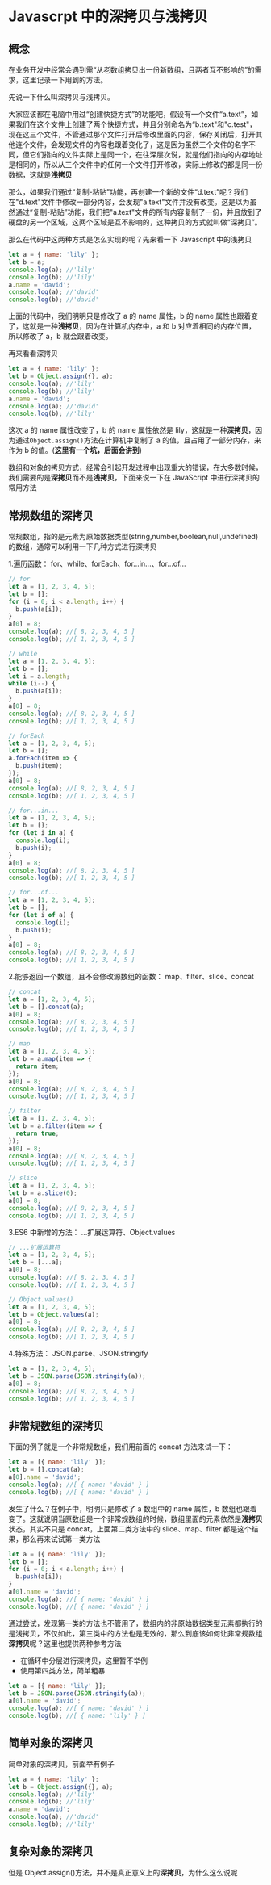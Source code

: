 # Javascrpt 中的深拷贝与浅拷贝

## 概念

在业务开发中经常会遇到需“从老数组拷贝出一份新数组，且两者互不影响的”的需求，这里记录一下用到的方法。

先说一下什么叫深拷贝与浅拷贝。

大家应该都在电脑中用过“创建快捷方式”的功能吧，假设有一个文件“a.text”，如果我们在这个文件上创建了两个快捷方式，并且分别命名为“b.text"和"c.test"，现在这三个文件，不管通过那个文件打开后修改里面的内容，保存关闭后，打开其他连个文件，会发现文件的内容也跟着变化了，这是因为虽然三个文件的名字不同，但它们指向的文件实际上是同一个，在往深层次说，就是他们指向的内存地址是相同的，所以从三个文件中的任何一个文件打开修改，实际上修改的都是同一份数据，这就是**浅拷贝**

那么，如果我们通过“复制-粘贴”功能，再创建一个新的文件“d.text”呢？我们在"d.text"文件中修改一部分内容，会发现"a.text"文件并没有改变。这是以为虽然通过“复制-粘贴”功能，我们把"a.text"文件的所有内容复制了一份，并且放到了硬盘的另一个区域，这两个区域是互不影响的，这种拷贝的方式就叫做“深拷贝”。

那么在代码中这两种方式是怎么实现的呢？先来看一下 Javascript 中的浅拷贝

```js
let a = { name: 'lily' };
let b = a;
console.log(a); //'lily'
console.log(b); //'lily'
a.name = 'david';
console.log(a); //'david'
console.log(b); //'david'
```

上面的代码中，我们明明只是修改了 a 的 name 属性，b 的 name 属性也跟着变了，这就是一种**浅拷贝**，因为在计算机内存中，a 和 b 对应着相同的内存位置，所以修改了 a，b 就会跟着改变。

再来看看深拷贝

```js
let a = { name: 'lily' };
let b = Object.assign({}, a);
console.log(a); //'lily'
console.log(b); //'lily'
a.name = 'david';
console.log(a); //'david'
console.log(b); //'lily'
```

这次 a 的 name 属性改变了，b 的 name 属性依然是 lily，这就是一种**深拷贝**，因为通过`Object.assign()`方法在计算机中复制了 a 的值，且占用了一部分内存，来作为 b 的值。(**这里有一个坑，后面会讲到**)

数组和对象的拷贝方式，经常会引起开发过程中出现重大的错误，在大多数时候，我们需要的是**深拷贝**而不是**浅拷贝**，下面来说一下在 JavaScript 中进行深拷贝的常用方法

## 常规数组的深拷贝

常规数组，指的是元素为原始数据类型(string,number,boolean,null,undefined)的数组，通常可以利用一下几种方式进行深拷贝

1.遍历函数： for、while、forEach、for...in...、for...of...

```js
// for
let a = [1, 2, 3, 4, 5];
let b = [];
for (i = 0; i < a.length; i++) {
  b.push(a[i]);
}
a[0] = 8;
console.log(a); //[ 8, 2, 3, 4, 5 ]
console.log(b); //[ 1, 2, 3, 4, 5 ]

// while
let a = [1, 2, 3, 4, 5];
let b = [];
let i = a.length;
while (i--) {
  b.push(a[i]);
}
a[0] = 8;
console.log(a); //[ 8, 2, 3, 4, 5 ]
console.log(b); //[ 1, 2, 3, 4, 5 ]

// forEach
let a = [1, 2, 3, 4, 5];
let b = [];
a.forEach(item => {
  b.push(item);
});
a[0] = 8;
console.log(a); //[ 8, 2, 3, 4, 5 ]
console.log(b); //[ 1, 2, 3, 4, 5 ]

// for...in...
let a = [1, 2, 3, 4, 5];
let b = [];
for (let i in a) {
  console.log(i);
  b.push(i);
}
a[0] = 8;
console.log(a); //[ 8, 2, 3, 4, 5 ]
console.log(b); //[ 1, 2, 3, 4, 5 ]

// for...of...
let a = [1, 2, 3, 4, 5];
let b = [];
for (let i of a) {
  console.log(i);
  b.push(i);
}
a[0] = 8;
console.log(a); //[ 8, 2, 3, 4, 5 ]
console.log(b); //[ 1, 2, 3, 4, 5 ]
```

2.能够返回一个数组，且不会修改源数组的函数： map、filter、slice、concat

```js
// concat
let a = [1, 2, 3, 4, 5];
let b = [].concat(a);
a[0] = 8;
console.log(a); //[ 8, 2, 3, 4, 5 ]
console.log(b); //[ 1, 2, 3, 4, 5 ]

// map
let a = [1, 2, 3, 4, 5];
let b = a.map(item => {
  return item;
});
a[0] = 8;
console.log(a); //[ 8, 2, 3, 4, 5 ]
console.log(b); //[ 1, 2, 3, 4, 5 ]

// filter
let a = [1, 2, 3, 4, 5];
let b = a.filter(item => {
  return true;
});
a[0] = 8;
console.log(a); //[ 8, 2, 3, 4, 5 ]
console.log(b); //[ 1, 2, 3, 4, 5 ]

// slice
let a = [1, 2, 3, 4, 5];
let b = a.slice(0);
a[0] = 8;
console.log(a); //[ 8, 2, 3, 4, 5 ]
console.log(b); //[ 1, 2, 3, 4, 5 ]
```

3.ES6 中新增的方法： ...扩展运算符、Object.values

```js
// ...扩展运算符
let a = [1, 2, 3, 4, 5];
let b = [...a];
a[0] = 8;
console.log(a); //[ 8, 2, 3, 4, 5 ]
console.log(b); //[ 1, 2, 3, 4, 5 ]

// Object.values()
let a = [1, 2, 3, 4, 5];
let b = Object.values(a);
a[0] = 8;
console.log(a); //[ 8, 2, 3, 4, 5 ]
console.log(b); //[ 1, 2, 3, 4, 5 ]
```

4.特殊方法： JSON.parse、JSON.stringify

```js
let a = [1, 2, 3, 4, 5];
let b = JSON.parse(JSON.stringify(a));
a[0] = 8;
console.log(a); //[ 8, 2, 3, 4, 5 ]
console.log(b); //[ 1, 2, 3, 4, 5 ]
```

## 非常规数组的深拷贝

下面的例子就是一个非常规数组，我们用前面的 concat 方法来试一下：

```js
let a = [{ name: 'lily' }];
let b = [].concat(a);
a[0].name = 'david';
console.log(a); //[ { name: 'david' } ]
console.log(b); //[ { name: 'david' } ]
```

发生了什么？在例子中，明明只是修改了 a 数组中的 name 属性，b 数组也跟着变了。这就说明当原数组是一个非常规数组的时候，数组里面的元素依然是**浅拷贝**状态，其实不只是 concat，上面第二类方法中的 slice、map、filter 都是这个结果，那么再来试试第一类方法

```js
let a = [{ name: 'lily' }];
let b = [];
for (i = 0; i < a.length; i++) {
  b.push(a[i]);
}
a[0].name = 'david';
console.log(a); //[ { name: 'david' } ]
console.log(b); //[ { name: 'david' } ]
```

通过尝试，发现第一类的方法也不管用了，数组内的非原始数据类型元素都执行的是浅拷贝，不仅如此，第三类中的方法也是无效的，那么到底该如何让非常规数组**深拷贝**呢？这里也提供两种参考方法

* 在循环中分层进行深拷贝，这里暂不举例
* 使用第四类方法，简单粗暴

```js
let a = [{ name: 'lily' }];
let b = JSON.parse(JSON.stringify(a));
a[0].name = 'david';
console.log(a); //[ { name: 'david' } ]
console.log(b); //[ { name: 'lily' } ]
```

## 简单对象的深拷贝

简单对象的深拷贝，前面举有例子

```js
let a = { name: 'lily' };
let b = Object.assign({}, a);
console.log(a); //'lily'
console.log(b); //'lily'
a.name = 'david';
console.log(a); //'david'
console.log(b); //'lily'
```

## 复杂对象的深拷贝

但是 Object.assign()方法，并不是真正意义上的**深拷贝**，为什么这么说呢

```js
```
